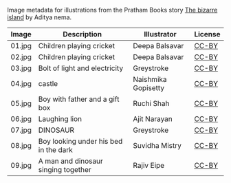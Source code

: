 Image metadata for illustrations from the Pratham Books story [The bizarre island](https://storyweaver.org.in/stories/3751-the-bizarre-island) by Aditya nema.

Image | Description | Illustrator | License
----- | ----------- | ----------- | -------
01.jpg | Children playing cricket | Deepa Balsavar | [CC-BY](https://creativecommons.org/licenses/by/4.0/)
02.jpg | Children playing cricket | Deepa Balsavar | [CC-BY](https://creativecommons.org/licenses/by/4.0/)
03.jpg | Bolt of light and electricity | Greystroke | [CC-BY](https://creativecommons.org/licenses/by/4.0/)
04.jpg | castle | Naishmika Gopisetty | [CC-BY](https://creativecommons.org/licenses/by/4.0/)
05.jpg | Boy with father and a gift box | Ruchi Shah | [CC-BY](https://creativecommons.org/licenses/by/4.0/)
06.jpg | Laughing lion | Ajit Narayan | [CC-BY](https://creativecommons.org/licenses/by/4.0/)
07.jpg | DINOSAUR | Greystroke | [CC-BY](https://creativecommons.org/licenses/by/4.0/)
08.jpg | Boy looking under his bed in the dark | Suvidha Mistry | [CC-BY](https://creativecommons.org/licenses/by/4.0/)
09.jpg | A man and dinosaur singing together | Rajiv Eipe | [CC-BY](https://creativecommons.org/licenses/by/4.0/)
